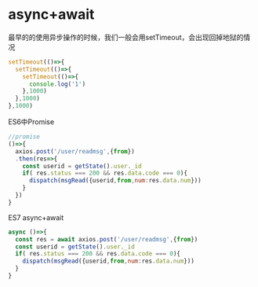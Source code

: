 # async+await

最早的的使用异步操作的时候，我们一般会用setTimeout，会出现回掉地狱的情况

```js
setTimeout(()=>{
  setTimeout(()=>{
    setTimeout(()=>{
      console.log('1')
    },1000)
  },1000)
},1000)
```

ES6中Promise

```js
//promise
()=>{
  axios.post('/user/readmsg',{from})
  .then(res=>{
    const userid = getState().user._id
    if( res.status === 200 && res.data.code === 0){
      dispatch(msgRead({userid,from,num:res.data.num}))
    }
  })
}
```

ES7 async+await

```js
async ()=>{
  const res = await axios.post('/user/readmsg',{from})
  const userid = getState().user._id
  if( res.status === 200 && res.data.code === 0){
    dispatch(msgRead({userid,from,num:res.data.num}))
  }
}
```



